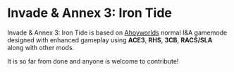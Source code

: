 # Invade & Annex 3: Iron Tide
Invade & Annex 3: Iron Tide is based on [Ahoyworlds](https://forums.ahoyworld.net/) normal I&A gamemode designed with enhanced gameplay using **ACE3**, **RHS**, **3CB**, **RACS/SLA** along with other mods.

It is so far from done and anyone is welcome to contribute!
